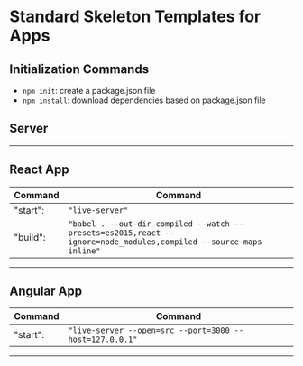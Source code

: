 # Standard Skeleton Templates for Apps

## Initialization Commands
- `npm init`: create a package.json file
- `npm install`: download dependencies based on package.json file


## Server

---

## React App

Command | Command
--------|---------
"start":| ```"live-server"```
"build":| ```"babel . --out-dir compiled --watch --presets=es2015,react --ignore=node_modules,compiled --source-maps inline"```


---

## Angular App

Command | Command
--------|---------
"start":| ```"live-server --open=src --port=3000 --host=127.0.0.1"```


---